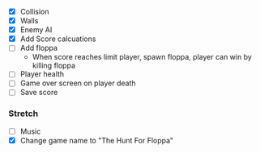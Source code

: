 - [X] Collision
- [x] Walls
- [x] Enemy AI
- [x] Add Score calcuations
- [ ] Add floppa
  - When score reaches limit player, spawn floppa, player can win by killing floppa
- [ ] Player health
- [ ] Game over screen on player death
- [ ] Save score
### Stretch
- [ ] Music
- [X] Change game name to "The Hunt For Floppa"
